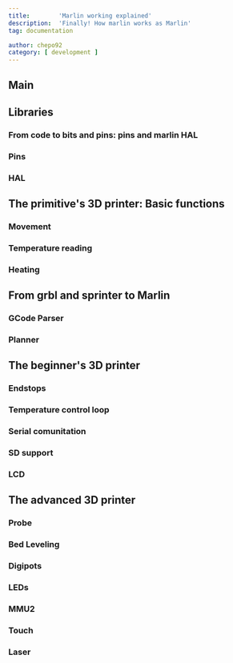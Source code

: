 ```yaml
---
title:        'Marlin working explained'
description:  'Finally! How marlin works as Marlin'
tag: documentation

author: chepo92
category: [ development ]
---
```


<!-- ## The Layers of Marlin -->

## Main

## Libraries

### From code to bits and pins: pins and marlin HAL

### Pins

### HAL

## The primitive's 3D printer: Basic functions

### Movement

### Temperature reading

### Heating

## From grbl and sprinter to Marlin

### GCode Parser

### Planner

## The beginner's 3D printer

### Endstops

### Temperature control loop

### Serial comunitation

### SD support

### LCD

## The advanced 3D printer

### Probe

### Bed Leveling

### Digipots

### LEDs

### MMU2

### Touch

### Laser